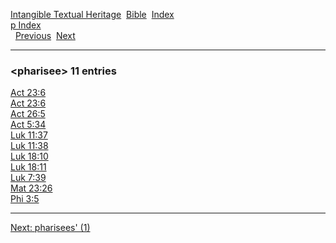 [Intangible Textual Heritage](../../index)  [Bible](../index) 
[Index](index)   
[p Index](_p_)  
  [Previous](c08486)  [Next](c08488) 

------------------------------------------------------------------------

### &lt;pharisee&gt; 11 entries

[Act 23:6](../kjv/act023.htm#006)  
[Act 23:6](../kjv/act023.htm#006)  
[Act 26:5](../kjv/act026.htm#005)  
[Act 5:34](../kjv/act005.htm#034)  
[Luk 11:37](../kjv/luk011.htm#037)  
[Luk 11:38](../kjv/luk011.htm#038)  
[Luk 18:10](../kjv/luk018.htm#010)  
[Luk 18:11](../kjv/luk018.htm#011)  
[Luk 7:39](../kjv/luk007.htm#039)  
[Mat 23:26](../kjv/mat023.htm#026)  
[Phi 3:5](../kjv/phi003.htm#005)  

------------------------------------------------------------------------

[Next: pharisees' (1)](c08488)
